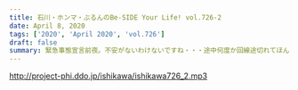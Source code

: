 ```yaml
---
title: 石川・ホンマ・ぶるんのBe-SIDE Your Life! vol.726-2
date: April 8, 2020
tags: ['2020', 'April 2020', 'vol.726']
draft: false
summary: 緊急事態宣言前夜。不安がないわけないですね・・・途中何度か回線途切れてほんまさんぶるんさんの声聞こえずらくなってます・・・すみません！
---
```


http://project-phi.ddo.jp/ishikawa/ishikawa726_2.mp3